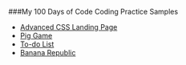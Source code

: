 ###My 100 Days of Code Coding Practice Samples
<br>

* [Advanced CSS Landing Page](https://nuovodw.github.io/My100DaysOfCode/Code%20Practice/Advanced_CSS/index.html)
* [Pig Game](https://nuovodw.github.io/My100DaysOfCode/Code%20Practice/Pig_Game/) 
* [To-do List](https://nuovodw.github.io/My100DaysOfCode/Code%20Practice/To_Do_List/)
* [Banana Republic](https://nuovodw.github.io/My100DaysOfCode/Code%20Practice/Banana_Republic/)
